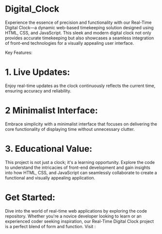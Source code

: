 # Digital_Clock


Experience the essence of precision and functionality with our Real-Time Digital Clock—a dynamic web-based timekeeping solution designed using HTML, CSS, and JavaScript. This sleek and modern digital clock not only provides accurate timekeeping but also showcases a seamless integration of front-end technologies for a visually appealing user interface.

Key Features:

# 1. Live Updates: 
Enjoy real-time updates as the clock continuously reflects the current time, ensuring accuracy and reliability.

# 2 Minimalist Interface: 
Embrace simplicity with a minimalist interface that focuses on delivering the core functionality of displaying time without unnecessary clutter.


# 3. Educational Value: 
This project is not just a clock; it's a learning opportunity. Explore the code to understand the intricacies of front-end development and gain insights into how HTML, CSS, and JavaScript can seamlessly collaborate to create a functional and visually appealing application.

# Get Started:

Dive into the world of real-time web applications by exploring the code repository. Whether you're a novice developer looking to learn or an experienced coder seeking inspiration, our Real-Time Digital Clock project is a perfect blend of form and function.
Visit : 
